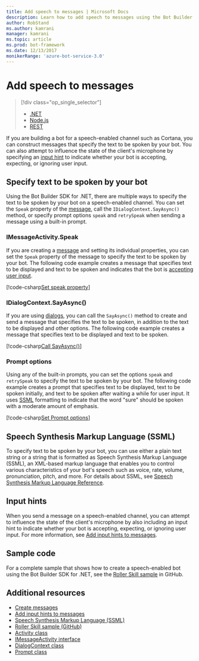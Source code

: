 ```yaml
---
title: Add speech to messages | Microsoft Docs
description: Learn how to add speech to messages using the Bot Builder SDK for .NET.
author: RobStand
ms.author: kamrani
manager: kamrani
ms.topic: article
ms.prod: bot-framework
ms.date: 12/13/2017
monikerRange: 'azure-bot-service-3.0'
---
```


# Add speech to messages
> [!div class="op_single_selector"]
> - [.NET](../dotnet/bot-builder-dotnet-text-to-speech.md)
> - [Node.js](../nodejs/bot-builder-nodejs-text-to-speech.md)
> - [REST](../rest-api/bot-framework-rest-connector-text-to-speech.md)

If you are building a bot for a speech-enabled channel such as Cortana, you can construct messages that specify the text to be spoken by your bot. You can also attempt to influence the state of the client's microphone by specifying an [input hint](bot-builder-dotnet-add-input-hints.md) to indicate whether your bot is accepting, expecting, or ignoring user input.

## Specify text to be spoken by your bot

Using the Bot Builder SDK for .NET, there are multiple ways to specify the text to be spoken by your bot on a speech-enabled channel. You can set the `Speak` property of the [message][IMessageActivity], call the `IDialogContext.SayAsync()` method, or specify prompt options `speak` and `retrySpeak` when sending a message using a built-in prompt.

### <a id="message-speak"></a> IMessageActivity.Speak

If you are creating a [message][IMessageActivity] and setting its individual properties, you can set the `Speak` property of the message to specify the text to be spoken by your bot. The following code example creates a message that specifies text to be displayed and text to be spoken and indicates that the bot is [accepting user input](bot-builder-dotnet-add-input-hints.md).

[!code-csharp[Set speak property](../includes/code/dotnet-text-to-speech.cs#Speak1)]

### <a id="say-async"></a> IDialogContext.SayAsync()

If you are using [dialogs](bot-builder-dotnet-dialogs.md), you can call the `SayAsync()` method to create and send a message that specifies the text to be spoken, in addition to the text to be displayed and other options. The following code example creates a message that specifies text to be displayed and text to be spoken.

[!code-csharp[Call SayAsync()](../includes/code/dotnet-text-to-speech.cs#Speak2)]

### <a id="prompt-options"></a> Prompt options

Using any of the built-in prompts, you can set the options `speak` and `retrySpeak` to specify the text to be spoken by your bot. The following code example creates a prompt that specifies text to be displayed, text to be spoken initially, and text to be spoken after waiting a while for user input. It uses [SSML](#ssml) formatting to indicate that the word "sure" should be spoken with a moderate amount of emphasis.

[!code-csharp[Set Prompt options](../includes/code/dotnet-text-to-speech.cs#Speak3)]

## <a id="ssml"></a> Speech Synthesis Markup Language (SSML)

To specify text to be spoken by your bot, you can use either a plain text string or a string that is formatted as Speech Synthesis Markup Language (SSML), an XML-based markup language that enables you to control various characteristics of your bot's speech such as voice, rate, volume, pronunciation, pitch, and more. For details about SSML, see <a href="https://msdn.microsoft.com/en-us/library/hh378377(v=office.14).aspx" target="_blank">Speech Synthesis Markup Language Reference</a>.

## Input hints

When you send a message on a speech-enabled channel, you can attempt to influence the state of the client's microphone by also including an input hint to indicate whether your bot is accepting, expecting, or ignoring user input. For more information, see [Add input hints to messages](bot-builder-dotnet-add-input-hints.md).

## Sample code 

For a complete sample that shows how to create a speech-enabled bot using the Bot Builder SDK for .NET, see the <a href="https://github.com/Microsoft/BotBuilder-Samples/tree/master/CSharp/demo-RollerSkill" target="_blank">Roller Skill sample</a> in GitHub.

## Additional resources

- [Create messages](bot-builder-dotnet-create-messages.md)
- [Add input hints to messages](bot-builder-dotnet-add-input-hints.md)
- <a href="https://msdn.microsoft.com/en-us/library/hh378377(v=office.14).aspx" target="_blank">Speech Synthesis Markup Language (SSML)</a>
- <a href="https://github.com/Microsoft/BotBuilder-Samples/tree/master/CSharp/demo-RollerSkill" target="_blank">Roller Skill sample (GitHub)</a>
- <a href="https://docs.botframework.com/en-us/csharp/builder/sdkreference/dc/d2f/class_microsoft_1_1_bot_1_1_connector_1_1_activity.html" target="_blank">Activity class</a>
- <a href="/dotnet/api/microsoft.bot.connector.imessageactivity" target="_blank">IMessageActivity interface</a>
- <a href="/dotnet/api/microsoft.bot.builder.dialogs.internals.dialogcontext" target="_blank">DialogContext class</a>
- <a href="/dotnet/api/microsoft.bot.builder.dialogs.internals.prompt-2" target="_blank">Prompt class</a>

[IMessageActivity]: /dotnet/api/microsoft.bot.connector.imessageactivity

